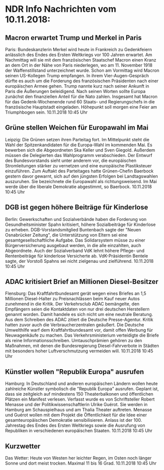 # NDR Info Nachrichten vom 10.11.2018:


## Macron erwartet Trump und Merkel in Paris
Paris: Bundeskanzlerin Merkel wird heute in Frankreich zu Gedenkfeiern anlässlich des Endes des Ersten Weltkriegs vor 100 Jahren erwartet. Am Nachmittag will sie mit dem französischen Staatschef Macron einen Kranz an dem Ort in der Nähe von Paris niederlegen, wo am 11. November 1918 der Waffenstillstand unterzeichnet wurde. Schon am Vormittag wird Macron seinen US-Kollegen Trump empfangen. In ihrem Vier-Augen-Gespräch dürfte es auch um die Forderung des französischen Präsidenten nach einer europäischen Armee gehen. Trump nannte kurz nach seiner Ankunft in Paris die Äußerungen beleidigend. Nach seinen Worten sollte Europa zunächst den finanziellen Anteil für die Nato zahlen. Insgesamt hat Macron für das Gedenk-Wochenende rund 60 Staats- und Regierungschefs in die französische Hauptstadt eingeladen. Höhepunkt soll morgen eine Feier am Triumphbogen sein. 10.11.2018 10:45 Uhr 

## Grüne stellen Weichen für Europawahl im Mai
Leipzig: Die Grünen setzen ihren Parteitag fort. Im Mittelpunkt steht die Wahl der Spitzenkandidaten für die Europa-Wahl im kommenden Mai. Es bewerben sich die Abgeordneten Ska Keller und Sven Giegold. Außerdem müssen die Delegierten das Wahlprogramm verabschieden. Der Entwurf des Bundesvorstands sieht unter anderem vor, die europäischen Stromleitungen stärker zu vernetzen und eine europäische Plastiksteuer einzuführen. Zum Auftakt des Parteitages hatte Grünen-Chefin Baerbock gestern davor gewarnt, sich auf den jüngsten Erfolgen bei Landtagswahlen auszuruhen. Sie bezeichnete die Europawahl als richtungsweisend. Im Mai werde über die liberale Demokratie abgestimmt, so Baerbock. 10.11.2018 10:45 Uhr 

## DGB ist gegen höhere Beiträge für Kinderlose
Berlin:     Gewerkschaften und Sozialverbände haben die Forderung von Gesundheitsminister Spahn kritisiert, höhere Sozialbeiträge für Kinderlose zu erheben. DGB-Vorstandsmitglied Buntenbach sagte der "Neuen Osnabrücker Zeitung", die Unterstützung von Eltern sei eine gesamtgesellschaftliche Aufgabe. Das Solidarsystem müsse zu einer Bürgerversicherung ausgebaut werden, in die alle einzahlten, auch Abgeordnete. Auch der Sozialverband VdK lehnt höhere Pflege- und Rentenbeiträge für kinderlose Versicherte ab. VdK-Präsidentin Bentele sagte, der Vorstoß Spahns sei nicht zielgenau und zielführend. 10.11.2018 10:45 Uhr 

## ADAC kritisiert Brief an Millionen Diesel-Besitzer
Flensburg: Das Kraftfahrtbundesamt gerät wegen eines Briefes an 1,5 Millionen Diesel-Halter zu Preisnachlässen beim Kauf neuer Autos zunehmend in die Kritik. Der Verkehrsclub ADAC bemängelte, den Empfängern seien die Kontaktdaten von nur drei deutschen Herstellern genannt worden. Damit handele es sich nicht um eine neutrale Beratung. Aus dem Schreiben des ADAC zitiert die Deutsche Presse-Agentur. Kritik hatten zuvor auch die Verbraucherzentralen geäußert. Die Deutsche Umwelthilfe warf dem Kraftfahrtbundesamt vor, damit offen Werbung für Neuwagenkäufe zu machen. Das Verkehrsministerium verteidigte die Briefe als reine Informationsschreiben. Umtauschprämien gehören zu den Maßnahmen, mit denen die Bundesregierung Diesel-Fahrverbote in Städten mit besonders hoher Luftverschmutzung vermeiden will. 10.11.2018 10:45 Uhr 

## Künstler wollen "Republik Europa" ausrufen
Hamburg: In Deutschland und anderen europäischen Ländern wollen heute zahlreiche Künstler symbolisch die "Republik Europa" ausrufen. Geplant ist, dass sie zeitgleich auf mindestens 150 Theaterbalkonen und öffentlichen Plätzen ein Manifest verlesen. Verfasst wurde es von Schriftsteller Robert Menasse und der Politikwissenschaftlerin Ulrike Guérot. Sie werden in Hamburg am Schauspielhaus und am Thalia Theater auftreten. Menasse und Guérot wollen mit dem Projekt die Öffentlichkeit für die Idee einer gesamteuropäischen Demokratie sensibilisieren. Anlass ist der 100. Jahrestag des Endes des Ersten Weltkriegs sowie die Ausrufung von Republiken in verschiedenen europäischen Staaten. 10.11.2018 10:45 Uhr 

## Kurzwetter
Das Wetter: Heute von Westen her leichter Regen, im Osten noch länger Sonne und dort meist trocken. Maximal 11 bis 16 Grad. 10.11.2018 10:45 Uhr 
